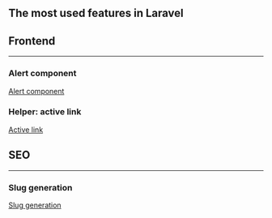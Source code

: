 ## The most used features in Laravel

## Frontend

--- 

### Alert component

[Alert component](https://github.com/ozzzi/laravel-example/commit/41c6fadac7f6595f9dd90c6ce8a89d620cec20b5)

### Helper: active link

[Active link](https://github.com/ozzzi/laravel-example/commit/73108c61879695910afdfd6846075f55f7038161)

## SEO

--- 

### Slug generation

[Slug generation](https://github.com/ozzzi/laravel-example/commit/23f6380be0b3f9d7b1ddfecfc23de64f2cc77c5f)

